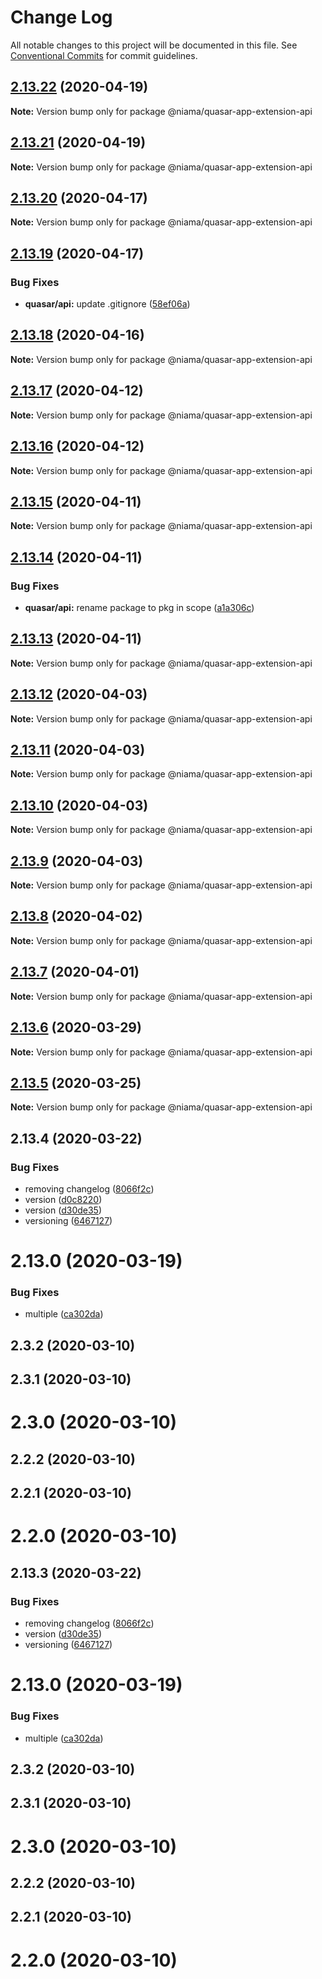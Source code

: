 # Change Log

All notable changes to this project will be documented in this file.
See [Conventional Commits](https://conventionalcommits.org) for commit guidelines.

## [2.13.22](https://github.com/niama-strategies/niama/compare/@niama/quasar-app-extension-api@2.13.20...@niama/quasar-app-extension-api@2.13.22) (2020-04-19)

**Note:** Version bump only for package @niama/quasar-app-extension-api





## [2.13.21](https://github.com/niama-strategies/niama/compare/@niama/quasar-app-extension-api@2.13.20...@niama/quasar-app-extension-api@2.13.21) (2020-04-19)

**Note:** Version bump only for package @niama/quasar-app-extension-api





## [2.13.20](https://github.com/niama-strategies/niama/compare/@niama/quasar-app-extension-api@2.13.19...@niama/quasar-app-extension-api@2.13.20) (2020-04-17)

**Note:** Version bump only for package @niama/quasar-app-extension-api





## [2.13.19](https://github.com/niama-strategies/niama/compare/@niama/quasar-app-extension-api@2.13.18...@niama/quasar-app-extension-api@2.13.19) (2020-04-17)


### Bug Fixes

* **quasar/api:** update .gitignore ([58ef06a](https://github.com/niama-strategies/niama/commit/58ef06ac805bbd01415f9c2553814bdb68d40115))





## [2.13.18](https://github.com/niama-strategies/niama/compare/@niama/quasar-app-extension-api@2.13.17...@niama/quasar-app-extension-api@2.13.18) (2020-04-16)

**Note:** Version bump only for package @niama/quasar-app-extension-api





## [2.13.17](https://github.com/niama-strategies/niama/compare/@niama/quasar-app-extension-api@2.13.16...@niama/quasar-app-extension-api@2.13.17) (2020-04-12)

**Note:** Version bump only for package @niama/quasar-app-extension-api





## [2.13.16](https://github.com/niama-strategies/niama/compare/@niama/quasar-app-extension-api@2.13.15...@niama/quasar-app-extension-api@2.13.16) (2020-04-12)

**Note:** Version bump only for package @niama/quasar-app-extension-api





## [2.13.15](https://github.com/niama-strategies/niama/compare/@niama/quasar-app-extension-api@2.13.14...@niama/quasar-app-extension-api@2.13.15) (2020-04-11)

**Note:** Version bump only for package @niama/quasar-app-extension-api





## [2.13.14](https://github.com/niama-strategies/niama/compare/@niama/quasar-app-extension-api@2.13.13...@niama/quasar-app-extension-api@2.13.14) (2020-04-11)


### Bug Fixes

* **quasar/api:** rename package to pkg in scope ([a1a306c](https://github.com/niama-strategies/niama/commit/a1a306c6adca13636472f2d9f677621e8d6bed1f))





## [2.13.13](https://github.com/niama-strategies/niama/compare/@niama/quasar-app-extension-api@2.13.12...@niama/quasar-app-extension-api@2.13.13) (2020-04-11)

**Note:** Version bump only for package @niama/quasar-app-extension-api





## [2.13.12](https://github.com/niama-strategies/niama/compare/@niama/quasar-app-extension-api@2.13.11...@niama/quasar-app-extension-api@2.13.12) (2020-04-03)

**Note:** Version bump only for package @niama/quasar-app-extension-api





## [2.13.11](https://github.com/niama-strategies/niama/compare/@niama/quasar-app-extension-api@2.13.10...@niama/quasar-app-extension-api@2.13.11) (2020-04-03)

**Note:** Version bump only for package @niama/quasar-app-extension-api





## [2.13.10](https://github.com/niama-strategies/niama/compare/@niama/quasar-app-extension-api@2.13.9...@niama/quasar-app-extension-api@2.13.10) (2020-04-03)

**Note:** Version bump only for package @niama/quasar-app-extension-api





## [2.13.9](https://github.com/niama-strategies/niama/compare/@niama/quasar-app-extension-api@2.13.8...@niama/quasar-app-extension-api@2.13.9) (2020-04-03)

**Note:** Version bump only for package @niama/quasar-app-extension-api





## [2.13.8](https://github.com/niama-strategies/niama/compare/@niama/quasar-app-extension-api@2.13.7...@niama/quasar-app-extension-api@2.13.8) (2020-04-02)

**Note:** Version bump only for package @niama/quasar-app-extension-api





## [2.13.7](https://github.com/niama-strategies/niama/compare/@niama/quasar-app-extension-api@2.13.6...@niama/quasar-app-extension-api@2.13.7) (2020-04-01)

**Note:** Version bump only for package @niama/quasar-app-extension-api





## [2.13.6](https://github.com/niama-strategies/niama/compare/@niama/quasar-app-extension-api@2.13.5...@niama/quasar-app-extension-api@2.13.6) (2020-03-29)

**Note:** Version bump only for package @niama/quasar-app-extension-api





## [2.13.5](https://github.com/niama-strategies/niama/compare/@niama/quasar-app-extension-api@2.13.4...@niama/quasar-app-extension-api@2.13.5) (2020-03-25)

**Note:** Version bump only for package @niama/quasar-app-extension-api





## 2.13.4 (2020-03-22)


### Bug Fixes

* removing changelog ([8066f2c](https://github.com/niama-strategies/niama/commit/8066f2c143a8e93600d5dab4ab313501e81f7a82))
* version ([d0c8220](https://github.com/niama-strategies/niama/commit/d0c822081680fe0106ebe9b8dd30ce769d102759))
* version ([d30de35](https://github.com/niama-strategies/niama/commit/d30de355da29ccd03916cddcd532e543e5906d0d))
* versioning ([6467127](https://github.com/niama-strategies/niama/commit/6467127550c6c1bfbc0d43ab4d83906695d9d732))



# 2.13.0 (2020-03-19)


### Bug Fixes

* multiple ([ca302da](https://github.com/niama-strategies/niama/commit/ca302da3ce4d56964595287d74e7f1d1761451f1))



## 2.3.2 (2020-03-10)



## 2.3.1 (2020-03-10)



# 2.3.0 (2020-03-10)



## 2.2.2 (2020-03-10)



## 2.2.1 (2020-03-10)



# 2.2.0 (2020-03-10)





## 2.13.3 (2020-03-22)


### Bug Fixes

* removing changelog ([8066f2c](https://github.com/niama-strategies/niama/commit/8066f2c143a8e93600d5dab4ab313501e81f7a82))
* version ([d30de35](https://github.com/niama-strategies/niama/commit/d30de355da29ccd03916cddcd532e543e5906d0d))
* versioning ([6467127](https://github.com/niama-strategies/niama/commit/6467127550c6c1bfbc0d43ab4d83906695d9d732))



# 2.13.0 (2020-03-19)


### Bug Fixes

* multiple ([ca302da](https://github.com/niama-strategies/niama/commit/ca302da3ce4d56964595287d74e7f1d1761451f1))



## 2.3.2 (2020-03-10)



## 2.3.1 (2020-03-10)



# 2.3.0 (2020-03-10)



## 2.2.2 (2020-03-10)



## 2.2.1 (2020-03-10)



# 2.2.0 (2020-03-10)
